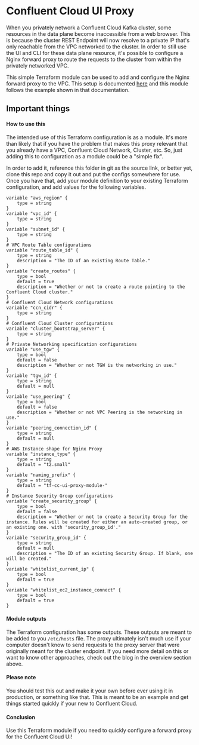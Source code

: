# Confluent Cloud UI Proxy

When you privately network a Confluent Cloud Kafka cluster, some resources in the data plane become inaccessible from a web browser. This is because the cluster REST Endpoint will now resolve to a private IP that's only reachable from the VPC networked to the cluster. In order to still use the UI and CLI for these data plane resource, it's possible to configure a Nginx forward proxy to route the requests to the cluster from within the privately networked VPC. 

This simple Terraform module can be used to add and configure the Nginx forward proxy to the VPC. This setup is documented [here](https://docs.confluent.io/cloud/current/networking/ccloud-console-access.html) and this module follows the example shown in that documentation. 

## Important things

#### How to use this
The intended use of this Terraform configuration is as a module. It's more than likely that if you have the problem that makes this proxy relevant that you already have a VPC, Confluent Cloud Network, Cluster, etc. So, just adding this to configuration as a module could be a "simple fix". 

In order to add it, reference this folder in git as the source link, or better yet, clone this repo and copy it out and put the configs somewhere for use. Once you have that, add your module definition to your existing Terraform configuration, and add values for the following variables. 

```hcl
variable "aws_region" {
    type = string
}
variable "vpc_id" {
    type = string
}
variable "subnet_id" {
    type = string
}
# VPC Route Table configurations
variable "route_table_id" {
    type = string
    description = "The ID of an existing Route Table."
}
variable "create_routes" {
    type = bool
    default = true
    description = "Whether or not to create a route pointing to the Confluent Cloud cluster."
}
# Confluent Cloud Network configurations
variable "ccn_cidr" {
    type = string
}
# Confluent Cloud Cluster configurations
variable "cluster_bootstrap_server" {
    type = string
}
# Private Networking specification configurations
variable "use_tgw" {
    type = bool
    default = false
    description = "Whether or not TGW is the networking in use."
}
variable "tgw_id" {
    type = string
    default = null
}
variable "use_peering" {
    type = bool
    default = false
    description = "Whether or not VPC Peering is the networking in use."
}
variable "peering_connection_id" {
    type = string
    default = null
}
# AWS Instance shape for Nginx Proxy
variable "instance_type" {
    type = string
    default = "t2.small"
}
variable "naming_prefix" {
    type = string
    default = "tf-cc-ui-proxy-module-"
}
# Instance Security Group configurations
variable "create_security_group" {
    type = bool
    default = false
    description = "Whether or not to create a Security Group for the instance. Rules will be created for either an auto-created group, or an existing one. with 'security_group_id'."
}
variable "security_group_id" {
    type = string
    default = null
    description = "The ID of an existing Security Group. If blank, one will be created."
}
variable "whitelist_current_ip" {
    type = bool
    default = true
}
variable "whitelist_ec2_instance_connect" {
    type = bool
    default = true
}
```
#### Module outputs
The Terraform configuration has some outputs. These outputs are meant to be added to you `/etc/hosts` file. The proxy ultimately isn't much use if your computer doesn't know to send requests to the proxy server that were originally meant for the cluster endpoint. If you need more detail on this or want to know other approaches, check out the blog in the overview section above. 

#### Please note
You should test this out and make it your own before ever using it in production, or something like that. This is meant to be an example and get things started quickly if your new to Confluent Cloud. 

#### Conclusion
Use this Terraform module if you need to quickly configure a forward proxy for the Confluent Cloud UI!
